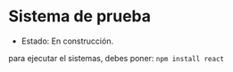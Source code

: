 <h1> Sistema de prueba </h1>

- Estado: En construcción.

para ejecutar el sistemas, debes poner: 
```npm install react```
